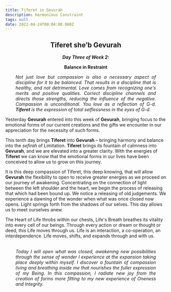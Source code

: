 ```yaml
---
title: Tiferet in Gevurah
description: Harmonious Constraint
tags: null
date: 2022-04-24T00:04:00.000Z
---
```


<div style="font-weight: bold; text-align:center">
<h2>Tiferet she’b Gevurah</h2>
<i>Day Three of Week 2:</i>
<p> Balance in Restraint</p>

</div>
<div style="text-align: justify; margin-left: 2rem; margin-right: 2rem; font-style:italic">
<p>
Not just love but compassion is also a necessary aspect of discipline for it to be balanced. That results in a discipline that is healthy, and not detrimental. Love comes from recognizing one's merits and positive qualities. Correct discipline channels and directs those strengths, reducing the influence of the negative. Compassion is unconditional.  You love as a reflection of G-d. <b>Tiferet</b> is the expression of total selflessness in the eyes of G-d. 
</p>
</div>

Yesterday **Gevurah** entered into this week of **Gevurah**, bringing focus to the emotional forms of our current creations and the gifts we encounter in our appreciation for the necessity of such forms.

This tenth day brings **Tiferet** into **Gevurah** – bringing harmony and balance into the _sefirah_ of Limitation. **Tiferet** brings its fountain of calmness into **Gevurah**, and we are elevated into a greater clarity. With the energies of **Tiferet** we can know that the emotional forms in our lives have been conceived to allow us to grow on this journey.

It is this deep compassion of Tiferet, this deep knowing, that will allow **Gevurah** the flexibility to open to receive greater energies as we proceed on our journey of awakening. Concentrating on the connection of light between the left shoulder and the heart, we begin the process of releasing that which had been bound up. We notice a releasing of old judgements. We experience a dawning of the wonder when what was once closed now opens. Light springs forth from the shadows of our selves. This day allows us to meet ourselves anew.

The Heart of Life throbs within our chests, Life's Breath breathes its vitality into every cell of our beings. Through every action or dream or thought or deed, this Life moves through us. Life is an interaction, a co-operation, an interdependence. Life moves, shifts, and expands through and with us.

<div style="font-style: italic; margin: 2rem; text-align: justify">
Today I will open what was closed, awakening new possibilities through the sense of wonder I experience at the expansion taking place deeply within myself. I discover a fountain of compassion living and breathing inside me that nourishes the fuller expression of my Being. In this compassion, I radiate new joy from the creation of forms more fitting to my new experience of Oneness and Integrity.
</div>
